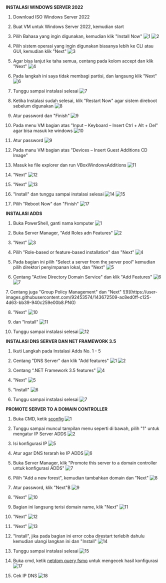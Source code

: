 **INSTALASI WINDOWS SERVER 2022**

1. Download ISO Windows Server 2022
2. Buat VM untuk Windows Server 2022, kemudian start
3. Pilih Bahasa yang ingin digunakan, kemudian klik "Install Now"
  ![1](https://user-images.githubusercontent.com/92453574/143671943-408c3574-8884-4b77-9c42-6adbe9c8b904.PNG)
  ![2](https://user-images.githubusercontent.com/92453574/143671958-f171156f-045c-4038-9866-56fc492b3f30.PNG)

4. Pilih sistem operasi yang ingin digunakan biasanya lebih ke CLI atau GUI, kemudian klik "Next"
  ![3](https://user-images.githubusercontent.com/92453574/143672001-ee16ff7e-cd56-4dc1-8ec0-4a05a1a2659a.PNG)

5. Agar bisa lanjut ke taha semua, centang pada kolom accept dan klik "Next"
  ![4](https://user-images.githubusercontent.com/92453574/143672006-26c76ddb-0795-482a-b58a-4a21d5a7b94a.PNG)

6. Pada langkah ini saya tidak membagi partisi, dan langsung klik "Next"
  ![6](https://user-images.githubusercontent.com/92453574/143672069-27c369f2-507c-449c-bee8-9e27af310c58.PNG)

7. Tunggu sampai instalasi selesai
  ![7](https://user-images.githubusercontent.com/92453574/143672076-8dead348-fd37-4c33-9932-ef94af4ec557.PNG)

8. Ketika Instalasi sudah selesai, klik "Restart Now" agar sistem direboot sebelum digunakan
  ![8](https://user-images.githubusercontent.com/92453574/143672084-f019827f-ab4a-4e44-9047-5b37b263ce2c.PNG)

9. Atur password dan "Finish"
  ![9](https://user-images.githubusercontent.com/92453574/143672088-75f872a6-f4eb-4576-8693-2dd58e59167e.PNG)

10. Pada menu VM bagian atas "Input – Keyboard – Insert Ctrl + Alt + Del" agar bisa masuk ke windows
   ![10](https://user-images.githubusercontent.com/92453574/143672098-497f6d24-58d9-4fc1-9e8b-9a9cf5c12052.PNG)

11. Atur password
  ![9](https://user-images.githubusercontent.com/92453574/143672117-5a768c5a-ce68-48e1-b7da-fc2ad7e110e6.PNG)

12. Pada manu VM bagian atas "Devices – Insert Guest Additions CD Image"
13. Masuk ke file explorer dan run VBoxWindowsAdditions
  ![11](https://user-images.githubusercontent.com/92453574/143672131-ae153b1e-0b80-494f-a0f5-f3fd631697e7.PNG)


14. "Next" </n>
  ![12](https://user-images.githubusercontent.com/92453574/143672136-60897824-7c1f-450a-b9b7-6d76f8858921.PNG)


15. "Next" </n>
  ![13](https://user-images.githubusercontent.com/92453574/143672141-ca369a2b-a1f9-4809-afa9-79d9f194fb44.PNG)


16. "Install" dan tunggu sampai instalasi selesai </n>
  ![14](https://user-images.githubusercontent.com/92453574/143672166-1abf872a-3a55-413b-b3a9-3e84271cbb1e.PNG) </n>
  ![15](https://user-images.githubusercontent.com/92453574/143672183-e4c4f30c-7031-4a01-a034-c68448015962.PNG)

17. Pilih "Reboot Now" dan "Finish"
  ![17](https://user-images.githubusercontent.com/92453574/143672187-6958ee46-983f-49d2-94e7-c35f6b7ac09c.PNG)



**INSTALASI ADDS**

1. Buka PowerShell, ganti nama komputer
  ![1](https://user-images.githubusercontent.com/92453574/143672341-f35dbb0d-0084-4ef4-91bc-4ad8efee0ae8.PNG)

2. Buka Server Manager, "Add Roles adn Features"
  ![2](https://user-images.githubusercontent.com/92453574/143672350-e2a96edf-8bf9-4084-9e25-a43ea43fb8b0.PNG)

3. "Next"
  ![3](https://user-images.githubusercontent.com/92453574/143672354-d944e242-0895-4e5c-a1b6-c5ba03f40d7f.PNG)

4. Pilih "Role-based or feature-based installation" dan "Next"
  ![4](https://user-images.githubusercontent.com/92453574/143672357-4bcaeed9-4b03-4f27-92ee-f789902a271d.PNG)

5. Pada bagian ini pilih "Select a server from the server pool" kemudian pilih direktori penyimpanan lokal, dan "Next"
  ![5](https://user-images.githubusercontent.com/92453574/143672359-e3ba5ec8-c32a-4d77-ab7e-42889066a600.PNG)

6. Centang "Active Directory Domain Service" dan klik "Add Features"
  ![6](https://user-images.githubusercontent.com/92453574/143672423-caaeaf66-5d47-4456-87bf-421241ad6553.PNG)
  ![7](https://user-images.githubusercontent.com/92453574/143672421-92d8d6d9-aed1-4887-b3dc-57c3ca491785.PNG)
  </n>
7. Centang juga "Group Policy Management" dan "Next"
  ![9](https://user-images.githubusercontent.com/92453574/143672509-ac8ed0ff-c125-4d63-bb39-940c259e00b8.PNG)

8. "Next"
  ![10](https://user-images.githubusercontent.com/92453574/143672515-8d1df8ff-a327-4e8d-a4f7-41ebd8551e16.PNG)

9. dan "Install"
  ![11](https://user-images.githubusercontent.com/92453574/143672526-5a9ee071-52b0-40f7-82ae-39bda5c0c65e.PNG)

10. Tunggu sampai instalasi selesai
  ![12](https://user-images.githubusercontent.com/92453574/143672529-48efb78e-43bd-47ec-86c0-f0fddcfadc01.PNG)




**INSTALASI DNS SERVER DAN NET FRAMEWORK 3.5**

1. Ikuti Langkah pada Instalasi Adds No. 1 - 5
2. Centang "DNS Server" dan klik "Add features"
  ![1](https://user-images.githubusercontent.com/92453574/143672546-5318eb1b-b504-4fa9-9dc5-7da08c98aa17.PNG)
  ![2](https://user-images.githubusercontent.com/92453574/143672554-d01e29ed-33ba-4bf4-8c20-1e99176e342a.PNG)
  
3. Centang “.NET Framework 3.5 features"
  ![4](https://user-images.githubusercontent.com/92453574/143672593-f565f8e3-cb72-49d2-97da-6664e84d44a5.PNG)

4. "Next"
  ![5](https://user-images.githubusercontent.com/92453574/143672595-caa5ccb2-422f-45d1-9bf2-1e6d46476412.PNG)

5. "Install"
  ![6](https://user-images.githubusercontent.com/92453574/143672601-6020e629-9e73-4463-9e76-0b2270659e72.PNG)

6. Tunggu sampai instalasi selesai
  ![7](https://user-images.githubusercontent.com/92453574/143672606-ab759231-0cee-4a55-aceb-207894e791f9.PNG)



**PROMOTE SERVER TO A DOMAIN CONTROLLER**

1. Buka CMD, ketik <u>sconfig</u>
  ![1](https://user-images.githubusercontent.com/92453574/143672642-1726bd37-15a3-4efe-83e7-271d5bc64264.PNG)

2. Tunggu sampai muncul tampilan menu seperti di bawah, pilih "1" untuk mengatur IP Server ADDS
  ![2](https://user-images.githubusercontent.com/92453574/143672737-2cd0dc3e-9c87-44ce-a9ef-89d85a3eea21.PNG)

3. Isi konfigurasi IP
  ![5](https://user-images.githubusercontent.com/92453574/143672750-bdce50dc-234a-4072-b61c-7527ec5f1b72.PNG)

4. Atur agar DNS terarah ke IP ADDS
  ![6](https://user-images.githubusercontent.com/92453574/143672757-8b9bdf0f-1c74-4770-b56b-5437a3b37948.PNG)

5. Buka Server Manager, klik "Promote this server to a domain controller untuk konfigurasi ADDS"
  ![7](https://user-images.githubusercontent.com/92453574/143672762-128d32ed-7756-4064-b978-f900cfe678c8.PNG)

6. Pilih "Add a new forest", kemudian tambahkan domain dan "Next"
  ![8](https://user-images.githubusercontent.com/92453574/143672772-228390ab-037e-4d9c-8903-0aacd65c7ffc.PNG)

7. Atur password, klik "Next"B
  ![9](https://user-images.githubusercontent.com/92453574/143672776-6e0896fe-2c25-4d64-985f-b4b35a1b2a14.PNG)

8. "Next"
  ![10](https://user-images.githubusercontent.com/92453574/143672781-701cb798-2122-4716-942c-b2587a00e22f.PNG)

9. Bagian ini langsung terisi domain name, klik "Next"
  ![11](https://user-images.githubusercontent.com/92453574/143672840-c94280cc-1af4-45fe-91bd-5c52fb9c5ba1.PNG)

10. "Next"
  ![12](https://user-images.githubusercontent.com/92453574/143672843-f060c4ae-e9f8-40ff-92d1-0e0a98e5d701.PNG)

11. "Next"
  ![13](https://user-images.githubusercontent.com/92453574/143672845-7193217c-7b3e-49b8-94ab-e3a10151836f.PNG)

12. "Install", jika pada bagian ini error coba direstart terlebih dahulu kemudian ulangi langkan ini dan "Install"
  ![14](https://user-images.githubusercontent.com/92453574/143672847-bd969afe-b686-4e40-b9b4-aa305a52b92e.PNG)

13. Tunggu sampai instalasi selesai
  ![15](https://user-images.githubusercontent.com/92453574/143672853-a55b2606-59f3-49d4-a93b-1b7a413c34d6.PNG)

14. Buka cmd, ketik <u>netdom query fsmo</u> untuk mengecek hasil konfigurasi
  ![17](https://user-images.githubusercontent.com/92453574/143672856-247919b0-7db1-4e02-998a-2dabc683aaba.PNG)

15. Cek IP DNS
  ![18](https://user-images.githubusercontent.com/92453574/143672860-624cce4c-a0c0-4c73-905b-2a6bcd5ffa85.PNG)
